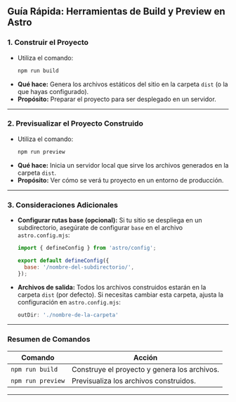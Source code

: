 ## **Guía Rápida: Herramientas de Build y Preview en Astro**

### 1. **Construir el Proyecto**
   - Utiliza el comando:
     ```bash
     npm run build
     ```
   - **Qué hace:** Genera los archivos estáticos del sitio en la carpeta `dist` (o la que hayas configurado).
   - **Propósito:** Preparar el proyecto para ser desplegado en un servidor.

---

### 2. **Previsualizar el Proyecto Construido**
   - Utiliza el comando:
     ```bash
     npm run preview
     ```
   - **Qué hace:** Inicia un servidor local que sirve los archivos generados en la carpeta `dist`.
   - **Propósito:** Ver cómo se verá tu proyecto en un entorno de producción.

---

### 3. **Consideraciones Adicionales**
   - **Configurar rutas base (opcional):** Si tu sitio se despliega en un subdirectorio, asegúrate de configurar `base` en el archivo `astro.config.mjs`:
     ```javascript
     import { defineConfig } from 'astro/config';

     export default defineConfig({
       base: '/nombre-del-subdirectorio/', 
     });
     ```

   - **Archivos de salida:** Todos los archivos construidos estarán en la carpeta `dist` (por defecto). Si necesitas cambiar esta carpeta, ajusta la configuración en `astro.config.mjs`:
     ```javascript
     outDir: './nombre-de-la-carpeta'
     ```

---

### Resumen de Comandos
| **Comando**          | **Acción**                                      |
|-----------------------|------------------------------------------------|
| `npm run build`       | Construye el proyecto y genera los archivos.   |
| `npm run preview`     | Previsualiza los archivos construidos.         |

---
